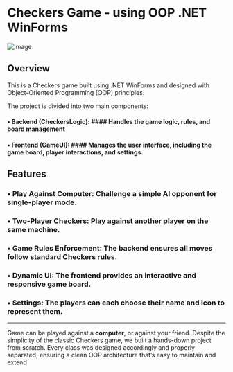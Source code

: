 # Checkers Game - using OOP .NET WinForms

![image](https://github.com/user-attachments/assets/d0d65c4a-7d9f-4490-892e-9284361f0782)

## Overview

This is a Checkers game built using .NET WinForms and designed with Object-Oriented Programming (OOP) principles.

The project is divided into two main components:

#### • **Backend (CheckersLogic)**: #### Handles the game logic, rules, and board management
#### • **Frontend (GameUI)**: #### Manages the user interface, including the game board, player interactions, and settings.

## Features
### • **Play Against Computer**: Challenge a simple AI opponent for single-player mode.
### • **Two-Player Checkers**: Play against another player on the same machine.
### • **Game Rules Enforcement**: The backend ensures all moves follow standard Checkers rules.
### • **Dynamic UI**: The frontend provides an interactive and responsive game board.
### • **Settings**: The players can each choose their name and icon to represent them.

---

Game can be played against a **computer**, or against your friend.
Despite the simplicity of the classic Checkers game, we built a hands-down project from scratch. Every class was designed accordingly and properly separated, ensuring a clean OOP architecture that’s easy to maintain and extend
